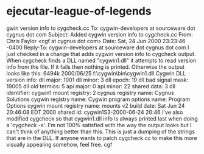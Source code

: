 # ejecutar-league-of-legends
gwin version info to cygcheck.cc  To: cygwin-developers at sourceware dot cygnus dot com Subject: Added cygwin version info to cygcheck.cc From: Chris Faylor &lt;cgf at cygnus dot com> Date: Sat, 24 Jun 2000 23:23:46 -0400 Reply-To: cygwin-developers at sourceware dot cygnus dot com I just checked in a change that adds cygwin version info to cygcheck output.  When cygcheck finds a DLL named "cygwin1.dll" it attempts to read version info from the file.  If it fails then nothing is printed. Otherwise the output looks like this:   6494k 2000/06/25 f:\cygwin\bin\cygwin1.dll     Cygwin DLL version info:         dll major: 1001         dll minor: 3         dll epoch: 19         dll bad signal mask: 19005         dll old termios: 5         api major: 0         api minor: 22         shared data: 3         dll identifier: cygwin1         mount registry: 2         cygnus registry name: Cygnus Solutions         cygwin registry name: Cygwin         program options name: Program Options         cygwin mount registry name: mounts v2         build date: Sat Jun 24 20:46:08 EDT 2000         shared id: cygwin1S3-2000-06-24 20:46  I've also modified cygcheck so that cygwin1.dll info is always printed last when doing a 'cygcheck -s'.  I'm not 100% satisfied with the way the output looks but I can't think of anything better than this.  This is just a dumping of the strings that are in the DLL.  If anyone wants to patch cygcheck.cc to make this more visually appealing somehow, feel free.  cgf
